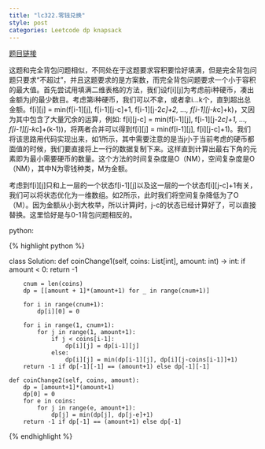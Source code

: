 ```yaml
---
title: "lc322.零钱兑换"
style: post
categories: Leetcode dp knapsack
---
```


[题目链接](https://leetcode-cn.com/problems/coin-change/)

这题和完全背包问题相似，不同处在于这题要求容积要恰好填满，但是完全背包问题只要求“不超过”，并且这题要求的是方案数，而完全背包问题要求一个小于容积的最大值。首先尝试用填满二维表格的方法，我们设f[i][j]为考虑前i种硬币，凑出金额为j的最少数目。考虑第i种硬币，我们可以不拿，或者拿i...k个，直到超出总金额。f[i][j] = min(f[i-1][j], f[i-1][j-c]+1, f[i-1][j-2*c]+2, ..., f[i-1][j-k*c]+k)，又因为其中包含了大量冗余的运算，例如: f[i][j-c] = min(f[i-1][j], f[i-1][j-2*c]+1, ..., f[i-1][j-k*c]+(k-1))，将两者合并可以得到f[i][j] = min(f[i-1][j], f[i][j-c]+1)。我们将该思路用代码实现出来，如1所示，其中需要注意的是当j小于当前考虑的硬币都面值的时候，我们要直接将上一行的数据复制下来。这样直到计算出最右下角的元素即为最小需要硬币的数量。这个方法的时间复杂度是O（NM），空间复杂度是O（NM），其中N为零钱种类，M为金额。

考虑到f[i][j]只和上一层的一个状态f[i-1][j]以及这一层的一个状态f[i][j-c]+1有关，我们可以将状态优化为一维数组。如2所示，此时我们将空间复杂降低为了O（M）。因为金额从小到大枚举，所以计算j时，j-c的状态已经计算好了，可以直接替换。这里恰好是与0-1背包问题相反的。

python:

{% highlight python %}

class Solution:
    def coinChange1(self, coins: List[int], amount: int) -> int:
        if amount < 0:
            return -1

        cnum = len(coins)
        dp = [[amount + 1]*(amount+1) for _ in range(cnum+1)]

        for i in range(cnum+1):
            dp[i][0] = 0
        
        for i in range(1, cnum+1):
            for j in range(1, amount+1):
                if j < coins[i-1]:
                    dp[i][j] = dp[i-1][j]
                else:
                    dp[i][j] = min(dp[i-1][j], dp[i][j-coins[i-1]]+1)
        return -1 if dp[-1][-1] == (amount+1) else dp[-1][-1]
				
    def coinChange2(self, coins, amount):
        dp = [amount+1]*(amount+1)
        dp[0] = 0
        for e in coins:
            for j in range(e, amount+1):
                dp[j] = min(dp[j], dp[j-e]+1)
        return -1 if dp[-1] == (amount+1) else dp[-1]
{% endhighlight %}

